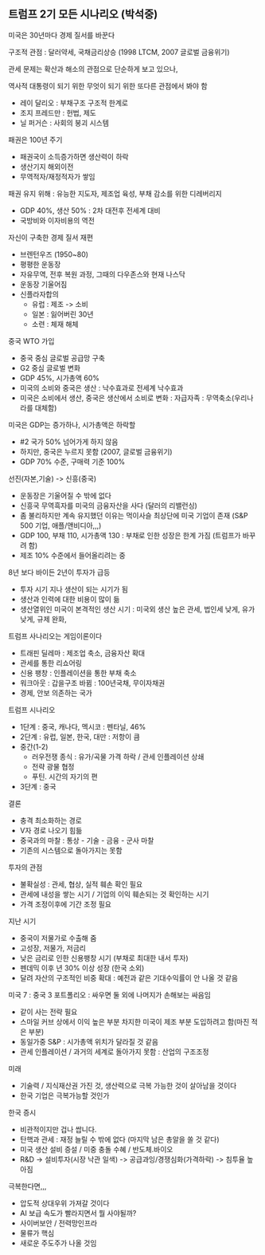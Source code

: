 ## 트럼프 2기 모든 시나리오 (박석중)

미국은 30년마다 경제 질서를 바꾼다

구조적 관점 : 달러약세, 국채금리상승 (1998 LTCM, 2007 글로벌 금융위기)

관세 문제는 확산과 해소의 관점으로 단순하게 보고 있으나,

역사적 대통령이 되기 위한 무엇이 되기 위한 또다른 관점에서 봐야 함
  - 레이 달리오 : 부채구조 구조적 한계로 
  - 조지 프레드만 : 헌법, 제도 
  - 닐 퍼거슨 : 사회의 붕괴 시스템

패권은 100년 주기
  - 패권국이 소득증가하면 생산력이 하락
  - 생산기지 해외이전 
  - 무역적자/재정적자가 쌓임

패권 유지 위해 : 유능한 지도자, 제조업 육성, 부채 감소를 위한 디레버리지
  - GDP 40%, 생산 50% : 2차 대전후 전세계 대비
  - 국방비와 이자비용의 역전

자신이 구축한 경제 질서 재편
  - 브렌턴우즈 (1950~80)
  - 평평한 운동장
  - 자유무역, 전후 복원 과정, 그때의 다우존스와 현재 나스닥
  - 운동장 기울어짐
  - 신플라자합의
    - 유럽 : 제조 -> 소비
    - 일본 : 잃어버린 30년
    - 소련 : 체재 해체

중국 WTO 가입
  - 중국 중심 글로벌 공급망 구축
  - G2 중심 글로벌 변화
  - GDP 45%, 시가총액 60%
  - 미국의 소비와 중국은 생산 : 낙수효과로 전세계 낙수효과
  - 미국은 소비에서 생산, 중국은 생산에서 소비로 변화 : 자급자족 : 무역축소(우리나라를 대체함)

미국은 GDP는 증가하나, 시가총액은 하락할 
  - #2 국가 50% 넘어가게 하지 않음
  - 하지만, 중국은 누르지 못함 (2007, 글로벌 금융위기)
  - GDP 70% 수준, 구매력 기준 100%

선진(자본,기술) -> 신흥(중국)
  - 운동장은 기울어질 수 밖에 없다
  - 신흥국 무역흑자를 미국의 금융자산을 사다 (달러의 리밸런싱)
  - 좀 불리하지만 계속 유지했던 이유는 먹이사슬 최상단에 미국 기업이 존재 (S&P 500 기업, 애플/앤비디아,,,)
  - GDP 100, 부채 110, 시가총액 130 : 부채로 인한 성장은 한계 가짐 (트럼프가 바꾸려 함)
  - 제조 10% 수준에서 들어올리려는 중

8년 보다 바이든 2년이 투자가 급등
  - 투자 시기 지나 생산이 되는 시기가 됨
  - 생산과 인력에 대한 비용이 많이 듦
  - 생산열위인 미국이 본격적인 생산 시기 : 미국외 생산 높은 관세, 법인세 낮게, 유가 낮게, 규제 완화, 

트럼프 사나리오는 게임이론이다
  - 트래핀 딜레마 : 제조업 축소, 금융자산 확대
  - 관세를 통한 리쇼어링 
  - 신용 팽창 : 인플레이션을 통한 부채 축소 
  - 워크아웃 : 갑을구조 바뀜 : 100년국채, 무이자채권 
  - 경제, 안보 의존하는 국가

트럼프 시나리오
  - 1단계 : 중국, 캐나다, 멕시코 : 펜타닐, 46%
  - 2단계 : 유럽, 일본, 한국, 대만 : 저항이 큼
  - 중간(1-2) 
    - 러우전쟁 종식 : 유가/곡물 가격 하락 / 관세 인플레이션 상쇄
    - 전략 광물 협정
    - 푸틴. 시간의 자기의 편
  - 3단계 : 중국 

결론
  - 충격 최소화하는 경로
  - V자 경로 나오기 힘듦
  - 중국과의 마찰 : 통상 - 기술 - 금융 - 군사 마찰
  - 기존의 시스템으로 돌아가지는 못함

투자의 관점
  - 불확실성 : 관세, 협상, 실적 훼손 확인 필요
  - 관세에 내성을 쌓는 시기 / 기업의 이익 훼손되는 것 확인하는 시기
  - 가격 조정이후에 기간 조정 필요

지난 시기
  - 중국이 저물가로 수출해 줌
  - 고성장, 저물가, 저금리
  - 낮은 금리로 인한 신용팽창 시기 (부채로 최대한 내서 투자)
  - 펜데믹 이후 년 30% 이상 성장 (한국 소외)
  - 달려 자산의 구조적인 비중 확대 : 예전과 같은 기대수익률이 안 나올 것 같음

미국 7 : 중국 3 포트폴리오 : 싸우면 둘 외에 나머지가 손해보는 싸음임
  - 같이 사는 전략 필요
  - 스마일 커브 상에서 이익 높은 부분 차지한 미국이 제조 부분 도입하려고 함(마진 적은 부분)
  - 동일가중 S&P : 시가총액 위치가 달라질 것 같음
  - 관세 인플레이션 / 과거의 세계로 돌아가지 못함 : 산업의 구조조정

미래
  - 기술력 / 지식재산권 가진 것, 생산력으로 극복 가능한 것이 살아남을 것이다
  - 한국 기업은 극복가능할 것인가

한국 증시
  - 비관적이지만 겁나 쌉니다.
  - 탄핵과 관세 : 재정 늘릴 수 밖에 없다 (마지막 남은 총알을 쏠 것 같다)
  - 미국 생산 설비 증설 / 미중 충돌 수혜 / 반도체.바이오
  - R&D -> 설비투자(시장 낙관 일색) -> 공급과잉/경쟁심화(가격하락) -> 침투율 높아짐

극복한다면,,,
  - 압도적 상대우위 가져갈 것이다
  - AI 보급 속도가 빨라지면서 뭘 사야될까?
  - 사이버보안 / 전력망인프라
  - 물류가 핵심
  - 새로운 주도주가 나올 것임